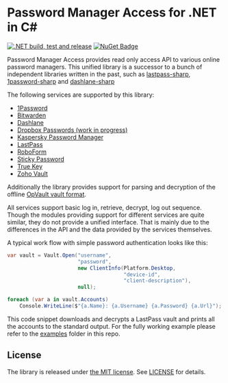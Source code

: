 # Password Manager Access for .NET in C#

[![.NET build, test and release](https://github.com/detunized/password-manager-access/actions/workflows/ci.yaml/badge.svg)](https://github.com/detunized/password-manager-access/actions/workflows/ci.yaml)
[![NuGet Badge](https://buildstats.info/nuget/PasswordManagerAccess)](https://www.nuget.org/packages/PasswordManagerAccess/)

Password Manager Access provides read only access API to various online
password managers. This unified library is a successor to a bunch of
independent libraries written in the past, such as
[lastpass-sharp](https://github.com/detunized/lastpass-sharp),
[1password-sharp](https://github.com/detunized/1password-sharp) and
[dashlane-sharp](https://github.com/detunized/dashlane-sharp)

The following services are supported by this library:

  - [1Password](https://1password.com)
  - [Bitwarden](https://bitwarden.com)
  - [Dashlane](https://dashlane.com)
  - [Dropbox Passwords (work in progress)](https://www.dropbox.com/features/security/passwords)
  - [Kaspersky Password Manager](https://www.kaspersky.com/password-manager)
  - [LastPass](https://lastpass.com)
  - [RoboForm](https://roboform.com)
  - [Sticky Password](https://www.stickypassword.com)
  - [True Key](https://www.truekey.com)
  - [Zoho Vault](https://www.zoho.com/vault)

Additionally the library provides support for parsing and decryption of the
offline [OpVault vault format](https://support.1password.com/opvault-design/).

All services support basic log in, retrieve, decrypt, log out sequence. Though
the modules providing support for different services are quite similar, they
do not provide a unified interface. That is mainly due to the differences in
the API and the data provided by the services themselves.

A typical work flow with simple password authentication looks like this:

```c#
var vault = Vault.Open("username",
                       "password",
                       new ClientInfo(Platform.Desktop,
                                      "device-id",
                                      "client-description"),
                       null);

foreach (var a in vault.Accounts)
    Console.WriteLine($"{a.Name}: {a.Username} {a.Password} {a.Url}");
```

This code snippet downloads and decrypts a LastPass vault and prints all the
accounts to the standard output. For the fully working example please refer to
the [examples](examples) folder in this repo.

## License

The library is released under [the MIT license][mit]. See [LICENSE][license]
for details.

[mit]: http://www.opensource.org/licenses/mit-license.php
[license]: LICENSE
